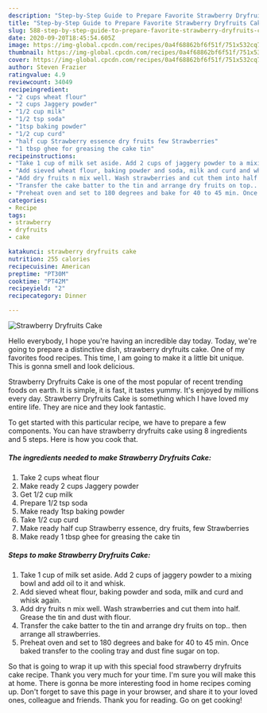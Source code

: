 ```yaml
---
description: "Step-by-Step Guide to Prepare Favorite Strawberry Dryfruits Cake"
title: "Step-by-Step Guide to Prepare Favorite Strawberry Dryfruits Cake"
slug: 588-step-by-step-guide-to-prepare-favorite-strawberry-dryfruits-cake
date: 2020-09-20T18:45:54.605Z
image: https://img-global.cpcdn.com/recipes/0a4f68862bf6f51f/751x532cq70/strawberry-dryfruits-cake-recipe-main-photo.jpg
thumbnail: https://img-global.cpcdn.com/recipes/0a4f68862bf6f51f/751x532cq70/strawberry-dryfruits-cake-recipe-main-photo.jpg
cover: https://img-global.cpcdn.com/recipes/0a4f68862bf6f51f/751x532cq70/strawberry-dryfruits-cake-recipe-main-photo.jpg
author: Steven Frazier
ratingvalue: 4.9
reviewcount: 34049
recipeingredient:
- "2 cups wheat flour"
- "2 cups Jaggery powder"
- "1/2 cup milk"
- "1/2 tsp soda"
- "1tsp baking powder"
- "1/2 cup curd"
- "half cup Strawberry essence dry fruits few Strawberries"
- "1 tbsp ghee for greasing the cake tin"
recipeinstructions:
- "Take 1 cup of milk set aside. Add 2 cups of jaggery powder to a mixing bowl and add oil to it and whisk."
- "Add sieved wheat flour, baking powder and soda, milk and curd and whisk again."
- "Add dry fruits n mix well. Wash strawberries and cut them into half. Grease the tin and dust with flour."
- "Transfer the cake batter to the tin and arrange dry fruits on top.. then arrange all strawberries."
- "Preheat oven and set to 180 degrees and bake for 40 to 45 min. Once baked transfer to the cooling tray and dust fine sugar on top."
categories:
- Recipe
tags:
- strawberry
- dryfruits
- cake

katakunci: strawberry dryfruits cake 
nutrition: 255 calories
recipecuisine: American
preptime: "PT30M"
cooktime: "PT42M"
recipeyield: "2"
recipecategory: Dinner

---
```



![Strawberry Dryfruits Cake](https://img-global.cpcdn.com/recipes/0a4f68862bf6f51f/751x532cq70/strawberry-dryfruits-cake-recipe-main-photo.jpg)

Hello everybody, I hope you're having an incredible day today. Today, we're going to prepare a distinctive dish, strawberry dryfruits cake. One of my favorites food recipes. This time, I am going to make it a little bit unique. This is gonna smell and look delicious.



Strawberry Dryfruits Cake is one of the most popular of recent trending foods on earth. It is simple, it is fast, it tastes yummy. It's enjoyed by millions every day. Strawberry Dryfruits Cake is something which I have loved my entire life. They are nice and they look fantastic.


To get started with this particular recipe, we have to prepare a few components. You can have strawberry dryfruits cake using 8 ingredients and 5 steps. Here is how you cook that.

<!--inarticleads1-->

##### The ingredients needed to make Strawberry Dryfruits Cake:

1. Take 2 cups wheat flour
1. Make ready 2 cups Jaggery powder
1. Get 1/2 cup milk
1. Prepare 1/2 tsp soda
1. Make ready 1tsp baking powder
1. Take 1/2 cup curd
1. Make ready half cup Strawberry essence, dry fruits, few Strawberries
1. Make ready 1 tbsp ghee for greasing the cake tin




<!--inarticleads2-->

##### Steps to make Strawberry Dryfruits Cake:

1. Take 1 cup of milk set aside. Add 2 cups of jaggery powder to a mixing bowl and add oil to it and whisk.
1. Add sieved wheat flour, baking powder and soda, milk and curd and whisk again.
1. Add dry fruits n mix well. Wash strawberries and cut them into half. Grease the tin and dust with flour.
1. Transfer the cake batter to the tin and arrange dry fruits on top.. then arrange all strawberries.
1. Preheat oven and set to 180 degrees and bake for 40 to 45 min. Once baked transfer to the cooling tray and dust fine sugar on top.




So that is going to wrap it up with this special food strawberry dryfruits cake recipe. Thank you very much for your time. I'm sure you will make this at home. There is gonna be more interesting food in home recipes coming up. Don't forget to save this page in your browser, and share it to your loved ones, colleague and friends. Thank you for reading. Go on get cooking!
